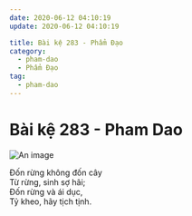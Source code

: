 ```yaml
---
date: 2020-06-12 04:10:19
update: 2020-06-12 04:10:19

title: Bài kệ 283 - Phẩm Đạo
category:
  - pham-dao
  - Phẩm Đạo
tag:
  - pham-dao
---
```


# Bài kệ 283 - Pham Dao

![An image](/img/pham-dao/pham-dao-283.jpg)

Ðốn rừng không đốn cây<br>Từ rừng, sinh sợ hãi;<br>Ðốn rừng  và ái dục,<br>Tỷ kheo, hãy tịch tịnh.<br>
